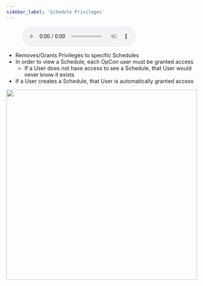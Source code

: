 ```yaml
---
sidebar_label: 'Schedule Privileges'
---
```


<figure>
    <audio
        controls
        src="audiobasic/SchedulePrivileges.mp3">
            Your browser does not support the
            <code>audio</code> element.
    </audio>
</figure>

* Removes/Grants Privileges to specific Schedules
* In order to view a Schedule, each OpCon user must be granted access
    * If a User does not have access to see a Schedule, that User would never know it exists
* If a User creates a Schedule, that User is automatically granted access

<a href="imgbasic/311.png" target="_blank"><img src="imgbasic/311.png" width="500"></img></a>